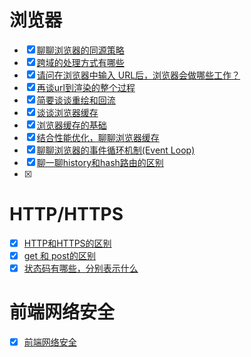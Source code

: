 # 浏览器
- [x] [聊聊浏览器的同源策略](https://github.com/yihan12/Frontend-interview/issues/17)
- [x] [跨域的处理方式有哪些](https://github.com/yihan12/Frontend-interview/issues/18)
- [x] [请问在浏览器中输入 URL后，浏览器会做哪些工作？](https://github.com/yihan12/Frontend-interview/issues/19)
- [x] [再谈url到渲染的整个过程](https://github.com/yihan12/Frontend-interview/issues/21)
- [x] [简要谈谈重绘和回流](https://github.com/yihan12/Frontend-interview/issues/20)
- [x] [谈谈浏览器缓存](https://github.com/yihan12/Frontend-interview/issues/22)
- [x] [浏览器缓存的基础](https://github.com/yihan12/Frontend-interview/issues/23)
- [x] [结合性能优化，聊聊浏览器缓存](https://github.com/yihan12/Frontend-interview/issues/24)
- [x] [聊聊浏览器的事件循环机制(Event Loop) ](https://github.com/yihan12/Frontend-interview/issues/30)
- [x] [聊一聊history和hash路由的区别](https://github.com/yihan12/Frontend-interview/issues/34)
- [x] 

# HTTP/HTTPS

- [x] [HTTP和HTTPS的区别](https://github.com/yihan12/Frontend-interview/issues/25)
- [x] [get 和 post的区别](https://github.com/yihan12/Frontend-interview/issues/31)
- [x] [状态码有哪些，分别表示什么](https://github.com/yihan12/Frontend-interview/issues/32) 

# 前端网络安全
- [x] [前端网络安全](https://github.com/yihan12/Frontend-interview/issues/16)

